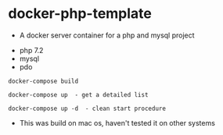 # docker-php-template

- A docker server container for a php and mysql project

* php 7.2
* mysql
* pdo

```
docker-compose build
```

```
docker-compose up  - get a detailed list
```

```
docker-compose up -d  - clean start procedure
```

- This was build on mac os, haven't tested it on other systems
